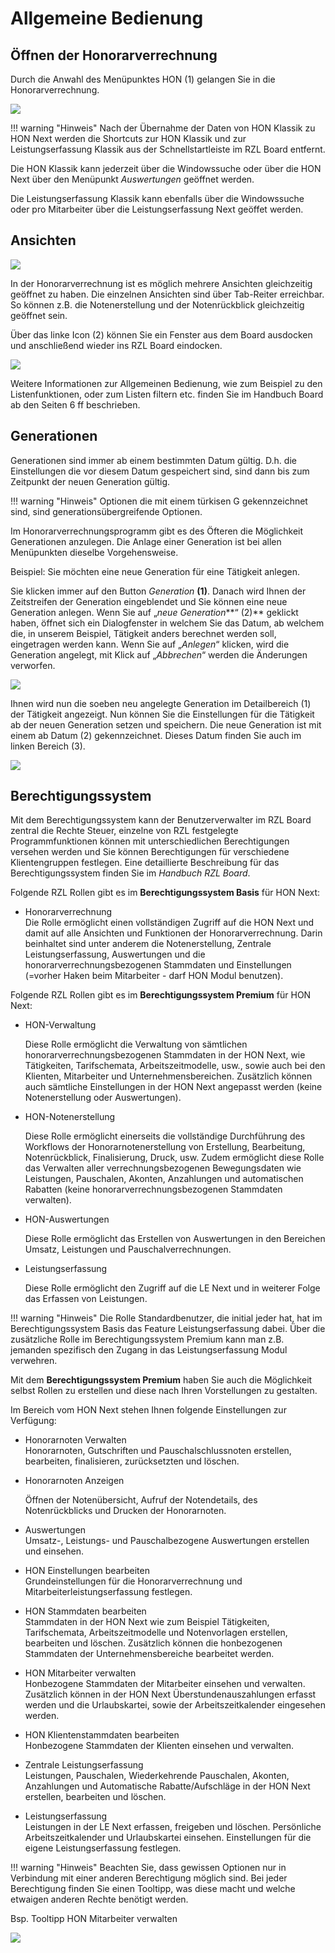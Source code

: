 # Allgemeine Bedienung

## Öffnen der Honorarverrechnung

Durch die Anwahl des Menüpunktes HON (1) gelangen Sie in die
Honorarverrechnung.

![](<img/image3.png>)



!!! warning "Hinweis"
    Nach der Übernahme der Daten von HON Klassik zu HON Next werden die
    Shortcuts zur HON Klassik und zur Leistungserfassung Klassik aus der
    Schnellstartleiste im RZL Board entfernt.

Die HON Klassik kann jederzeit über die Windowssuche oder über die HON
Next über den Menüpunkt *Auswertungen* geöffnet werden.

Die Leistungserfassung Klassik kann ebenfalls über die Windowssuche oder
pro Mitarbeiter über die Leistungserfassung Next geöffet werden.

## Ansichten

![](<img/image4.png>)

In der Honorarverrechnung ist
es möglich mehrere Ansichten gleichzeitig geöffnet zu haben. Die
einzelnen Ansichten sind über Tab-Reiter erreichbar. So können z.B. die
Notenerstellung und der Notenrückblick gleichzeitig geöffnet sein.

Über das linke Icon (2) können Sie ein Fenster aus dem Board ausdocken
und anschließend wieder ins RZL Board eindocken.


![](<img/image6.png>)

Weitere Informationen zur Allgemeinen Bedienung, wie zum Beispiel zu den
Listenfunktionen, oder zum Listen filtern etc. finden Sie im Handbuch
Board ab den Seiten 6 ff beschrieben.

## Generationen

Generationen sind immer ab einem bestimmten Datum gültig. D.h. die
Einstellungen die vor diesem Datum gespeichert sind, sind dann bis zum
Zeitpunkt der neuen Generation gültig.

!!! warning "Hinweis"
    Optionen die mit einem türkisen G gekennzeichnet sind, sind
    generationsübergreifende Optionen.

Im Honorarverrechnungsprogramm gibt es des Öfteren die Möglichkeit
Generationen anzulegen. Die Anlage einer Generation ist bei allen
Menüpunkten dieselbe Vorgehensweise.

Beispiel: Sie möchten eine neue Generation für eine Tätigkeit anlegen.

Sie klicken immer auf den Button *Generation* **(1)**. Danach wird Ihnen
der Zeitstreifen der Generation eingeblendet und Sie können eine neue
Generation anlegen. Wenn Sie auf „*neue Generation***“ (2)** geklickt
haben, öffnet sich ein Dialogfenster in welchem Sie das Datum, ab
welchem die, in unserem Beispiel, Tätigkeit anders berechnet werden
soll, eingetragen werden kann. Wenn Sie auf „*Anlegen*“ klicken, wird
die Generation angelegt, mit Klick auf „*Abbrechen*“ werden die
Änderungen verworfen.



![](<img/image8.png>)

Ihnen wird nun die soeben neu angelegte Generation im Detailbereich (1)
der Tätigkeit angezeigt. Nun können Sie die Einstellungen für die
Tätigkeit ab der neuen Generation setzen und speichern. Die neue
Generation ist mit einem ab Datum (2) gekennzeichnet. Dieses Datum
finden Sie auch im linken Bereich (3).


![](<img/image11.png>)

## Berechtigungssystem

Mit dem Berechtigungssystem kann der Benutzerverwalter im RZL Board
zentral die Rechte Steuer, einzelne von RZL festgelegte
Programmfunktionen können mit unterschiedlichen Berechtigungen versehen
werden und Sie können Berechtigungen für verschiedene Klientengruppen
festlegen. Eine detaillierte Beschreibung für das Berechtigungssystem
finden Sie im *Handbuch RZL Board*.

Folgende RZL Rollen gibt es im **Berechtigungssystem Basis** für HON
Next:

-   Honorarverrechnung  
    Die Rolle ermöglicht einen vollständigen Zugriff auf die HON Next
    und damit auf alle Ansichten und Funktionen der Honorarverrechnung.
    Darin beinhaltet sind unter anderem die Notenerstellung, Zentrale
    Leistungserfassung, Auswertungen und die
    honorarverrechnungsbezogenen Stammdaten und Einstellungen (=vorher
    Haken beim Mitarbeiter - darf HON Modul benutzen).

Folgende RZL Rollen gibt es im **Berechtigungssystem Premium** für HON
Next:

-   HON-Verwaltung

    Diese Rolle ermöglicht die Verwaltung von sämtlichen
    honorarverrechnungsbezogenen Stammdaten in der HON Next, wie
    Tätigkeiten, Tarifschemata, Arbeitszeitmodelle, usw., sowie auch bei
    den Klienten, Mitarbeiter und Unternehmensbereichen. Zusätzlich
    können auch sämtliche Einstellungen in der HON Next angepasst werden
    (keine Notenerstellung oder Auswertungen).

-   HON-Notenerstellung

    Diese Rolle ermöglicht einerseits die vollständige Durchführung des
    Workflows der Honorarnotenerstellung von Erstellung, Bearbeitung,
    Notenrückblick, Finalisierung, Druck, usw. Zudem ermöglicht diese
    Rolle das Verwalten aller verrechnungsbezogenen Bewegungsdaten wie
    Leistungen, Pauschalen, Akonten, Anzahlungen und automatischen
    Rabatten (keine honorarverrechnungsbezogenen Stammdaten verwalten).

-   HON-Auswertungen

    Diese Rolle ermöglicht das Erstellen von Auswertungen in den
    Bereichen Umsatz, Leistungen und Pauschalverrechnungen.

-   Leistungserfassung

    Diese Rolle ermöglicht den Zugriff auf die LE Next und in weiterer
    Folge das Erfassen von Leistungen.

!!! warning "Hinweis"
    Die Rolle Standardbenutzer, die initial jeder hat, hat im
    Berechtigungssystem Basis das Feature Leistungserfassung dabei. Über die
    zusätzliche Rolle im Berechtigungssystem Premium kann man z.B. jemanden
    spezifisch den Zugang in das Leistungserfassung Modul verwehren.

Mit dem **Berechtigungssystem Premium** haben Sie auch die Möglichkeit
selbst Rollen zu erstellen und diese nach Ihren Vorstellungen zu
gestalten.

Im Bereich vom HON Next stehen Ihnen folgende Einstellungen zur
Verfügung:

-   Honorarnoten Verwalten  
    Honorarnoten, Gutschriften und Pauschalschlussnoten erstellen,
    bearbeiten, finalisieren, zurücksetzten und löschen.

-   Honorarnoten Anzeigen

    Öffnen der Notenübersicht, Aufruf der Notendetails, des
    Notenrückblicks und Drucken der Honorarnoten.

-   Auswertungen  
    Umsatz-, Leistungs- und Pauschalbezogene Auswertungen erstellen und
    einsehen.

-   HON Einstellungen bearbeiten  
    Grundeinstellungen für die Honorarverrechnung und
    Mitarbeiterleistungserfassung festlegen.

-   HON Stammdaten bearbeiten  
    Stammdaten in der HON Next wie zum Beispiel Tätigkeiten,
    Tarifschemata, Arbeitszeitmodelle und Notenvorlagen erstellen,
    bearbeiten und löschen. Zusätzlich können die honbezogenen
    Stammdaten der Unternehmensbereiche bearbeitet werden.

-   HON Mitarbeiter verwalten  
    Honbezogene Stammdaten der Mitarbeiter einsehen und verwalten.
    Zusätzlich können in der HON Next Überstundenauszahlungen erfasst
    werden und die Urlaubskartei, sowie der Arbeitszeitkalender
    eingesehen werden.

-   HON Klientenstammdaten bearbeiten  
    Honbezogene Stammdaten der Klienten einsehen und verwalten.

-   Zentrale Leistungserfassung  
    Leistungen, Pauschalen, Wiederkehrende Pauschalen, Akonten,
    Anzahlungen und Automatische Rabatte/Aufschläge in der HON Next
    erstellen, bearbeiten und löschen.

-   Leistungserfassung  
    Leistungen in der LE Next erfassen, freigeben und löschen.
    Persönliche Arbeitszeitkalender und Urlaubskartei einsehen.
    Einstellungen für die eigene Leistungserfassung festlegen.

!!! warning "Hinweis"
    Beachten Sie, dass gewissen Optionen nur in Verbindung mit einer anderen
    Berechtigung möglich sind. Bei jeder Berechtigung finden Sie einen
    Tooltipp, was diese macht und welche etwaigen anderen Rechte benötigt
    werden.

Bsp. Tooltipp HON Mitarbeiter verwalten


![](<img/image12.png>)